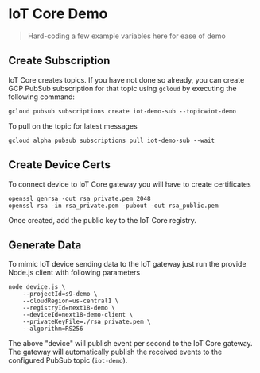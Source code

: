 # IoT Core Demo

> Hard-coding a few example variables here for ease of demo


## Create Subscription

IoT Core creates topics. If you have not done so already, you can create
GCP PubSub subscription for that topic using  `gcloud` by executing the
following command:

```shell
gcloud pubsub subscriptions create iot-demo-sub --topic=iot-demo
```

To pull on the topic for latest messages

```shell
gcloud alpha pubsub subscriptions pull iot-demo-sub --wait
```

## Create Device Certs

To connect device to IoT Core gateway you will have to create certificates

```shell
openssl genrsa -out rsa_private.pem 2048
openssl rsa -in rsa_private.pem -pubout -out rsa_public.pem
```

Once created, add the public key to the IoT Core registry.

## Generate Data

To mimic IoT device sending data to the IoT gateway just run the provide
Node.js client with following parameters


```shell
node device.js \
    --projectId=s9-demo \
    --cloudRegion=us-central1 \
    --registryId=next18-demo \
    --deviceId=next18-demo-client \
    --privateKeyFile=./rsa_private.pem \
    --algorithm=RS256
```

The above "device" will publish event per second to the IoT Core gateway.
The gateway will automatically publish the received events to the configured
PubSub topic (`iot-demo`).
